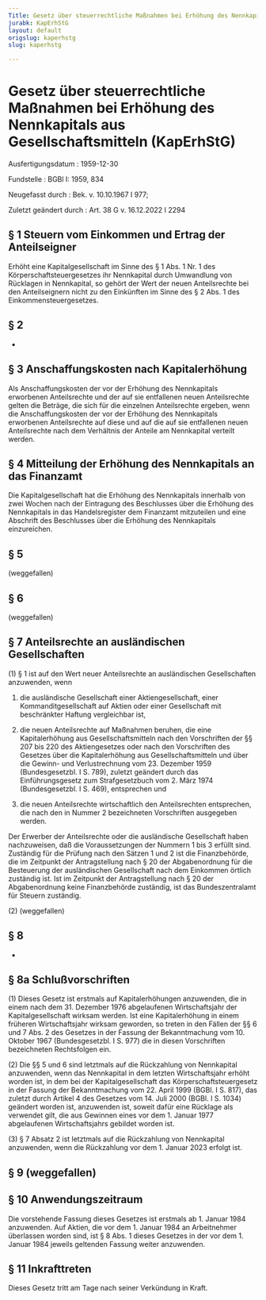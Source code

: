 ```yaml
---
Title: Gesetz über steuerrechtliche Maßnahmen bei Erhöhung des Nennkapitals aus Gesellschaftsmitteln
jurabk: KapErhStG
layout: default
origslug: kaperhstg
slug: kaperhstg

---
```


# Gesetz über steuerrechtliche Maßnahmen bei Erhöhung des Nennkapitals aus Gesellschaftsmitteln (KapErhStG)

Ausfertigungsdatum
:   1959-12-30

Fundstelle
:   BGBl I: 1959, 834

Neugefasst durch
:   Bek. v. 10.10.1967 I 977;

Zuletzt geändert durch
:   Art. 38 G v. 16.12.2022 I 2294


## § 1 Steuern vom Einkommen und Ertrag der Anteilseigner

Erhöht eine Kapitalgesellschaft im Sinne des § 1 Abs. 1 Nr. 1 des
Körperschaftsteuergesetzes ihr Nennkapital durch Umwandlung von
Rücklagen in Nennkapital, so gehört der Wert der neuen Anteilsrechte
bei den Anteilseignern nicht zu den Einkünften im Sinne des § 2 Abs. 1
des Einkommensteuergesetzes.


## § 2

-


## § 3 Anschaffungskosten nach Kapitalerhöhung

Als Anschaffungskosten der vor der Erhöhung des Nennkapitals
erworbenen Anteilsrechte und der auf sie entfallenen neuen
Anteilsrechte gelten die Beträge, die sich für die einzelnen
Anteilsrechte ergeben, wenn die Anschaffungskosten der vor der
Erhöhung des Nennkapitals erworbenen Anteilsrechte auf diese und auf
die auf sie entfallenen neuen Anteilsrechte nach dem Verhältnis der
Anteile am Nennkapital verteilt werden.


## § 4 Mitteilung der Erhöhung des Nennkapitals an das Finanzamt

Die Kapitalgesellschaft hat die Erhöhung des Nennkapitals innerhalb
von zwei Wochen nach der Eintragung des Beschlusses über die Erhöhung
des Nennkapitals in das Handelsregister dem Finanzamt mitzuteilen und
eine Abschrift des Beschlusses über die Erhöhung des Nennkapitals
einzureichen.


## § 5

(weggefallen)


## § 6

(weggefallen)


## § 7 Anteilsrechte an ausländischen Gesellschaften

(1) § 1 ist auf den Wert neuer Anteilsrechte an ausländischen
Gesellschaften anzuwenden, wenn

1.  die ausländische Gesellschaft einer Aktiengesellschaft, einer
    Kommanditgesellschaft auf Aktien oder einer Gesellschaft mit
    beschränkter Haftung vergleichbar ist,


2.  die neuen Anteilsrechte auf Maßnahmen beruhen, die eine
    Kapitalerhöhung aus Gesellschaftsmitteln nach den Vorschriften der §§
    207 bis 220 des Aktiengesetzes oder nach den Vorschriften des Gesetzes
    über die Kapitalerhöhung aus Gesellschaftsmitteln und über die Gewinn-
    und Verlustrechnung vom 23. Dezember 1959 (Bundesgesetzbl. I S. 789),
    zuletzt geändert durch das Einführungsgesetz zum Strafgesetzbuch vom
    2\. März 1974 (Bundesgesetzbl. I S. 469),
    entsprechen und


3.  die neuen Anteilsrechte wirtschaftlich den Anteilsrechten entsprechen,
    die nach den in Nummer 2 bezeichneten Vorschriften ausgegeben werden.



Der Erwerber der Anteilsrechte oder die ausländische Gesellschaft
haben nachzuweisen, daß die Voraussetzungen der Nummern 1 bis 3
erfüllt sind. Zuständig für die Prüfung nach den Sätzen 1 und 2 ist
die Finanzbehörde, die im Zeitpunkt der Antragstellung nach § 20 der
Abgabenordnung für die Besteuerung der ausländischen Gesellschaft nach
dem Einkommen örtlich zuständig ist. Ist im Zeitpunkt der
Antragstellung nach § 20 der Abgabenordnung keine Finanzbehörde
zuständig, ist das Bundeszentralamt für Steuern zuständig.

(2) (weggefallen)


## § 8

-


## § 8a Schlußvorschriften

(1) Dieses Gesetz ist erstmals auf Kapitalerhöhungen anzuwenden, die
in einem nach dem 31. Dezember 1976 abgelaufenen Wirtschaftsjahr der
Kapitalgesellschaft wirksam werden. Ist eine Kapitalerhöhung in einem
früheren Wirtschaftsjahr wirksam geworden, so treten in den Fällen der
§§ 6 und 7 Abs. 2 des Gesetzes in der Fassung der Bekanntmachung vom
10\. Oktober 1967 (Bundesgesetzbl. I S. 977) die in diesen Vorschriften
bezeichneten Rechtsfolgen ein.

(2) Die §§ 5 und 6 sind letztmals auf die Rückzahlung von Nennkapital
anzuwenden, wenn das Nennkapital in dem letzten Wirtschaftsjahr erhöht
worden ist, in dem bei der Kapitalgesellschaft das
Körperschaftsteuergesetz in der Fassung der Bekanntmachung vom 22.
April 1999 (BGBl. I S. 817), das zuletzt durch Artikel 4 des Gesetzes
vom 14. Juli 2000 (BGBl. I S. 1034) geändert worden ist, anzuwenden
ist, soweit dafür eine Rücklage als verwendet gilt, die aus Gewinnen
eines vor dem 1. Januar 1977 abgelaufenen Wirtschaftsjahrs gebildet
worden ist.

(3) § 7 Absatz 2 ist letztmals auf die Rückzahlung von Nennkapital
anzuwenden, wenn die Rückzahlung vor dem 1. Januar 2023 erfolgt ist.


## § 9 (weggefallen)


## § 10 Anwendungszeitraum

Die vorstehende Fassung dieses Gesetzes ist erstmals ab 1. Januar 1984
anzuwenden. Auf Aktien, die vor dem 1. Januar 1984 an Arbeitnehmer
überlassen worden sind, ist § 8 Abs. 1 dieses Gesetzes in der vor dem
1\. Januar 1984 jeweils geltenden Fassung weiter anzuwenden.


## § 11 Inkrafttreten

Dieses Gesetz tritt am Tage nach seiner Verkündung in Kraft.


